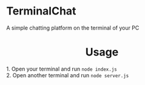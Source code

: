 # TerminalChat
A simple chatting platform on the terminal of your PC
<br>
<h1 align = center> Usage </h1>
1. Open your terminal and run
   <code>node index.js</code>
<br>
2. Open another terminal and run
   <code>node server.js
